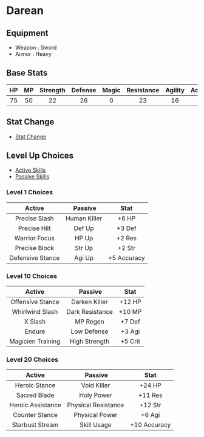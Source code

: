 # Darean

## Equipment

* Weapon : Sword
* Armor : Heavy

## Base Stats

HP  | MP  | Strength | Defense | Magic | Resistance | Agility | Accuracy | Crit
:-: | :-: | :------: | :-----: | :---: | :--------: | :-----: | :------: | :--:
75  | 50  |   22     |   26    |   0   |    23      |   16    |   75     |  5

## Stat Change

* [Stat Change](stat_added.md)

## Level Up Choices

* [Active Skills](active_skill.md)
* [Passive Skills](passive_skill.md)

### Level 1 Choices

| Active                 | Passive              | Stat
|:----------------------:|:--------------------:|:----:
| Precise Slash          | Human Killer         | +6 HP
| Precise Hilt           | Def Up               | +3 Def
| Warrior Focus          | HP Up                | +2 Res
| Precise Block          | Str Up               | +2 Str
| Defensive Stance       | Agi Up               | +5 Accuracy

### Level 10 Choices

| Active                 | Passive              | Stat
|:----------------------:|:--------------------:|:----:
| Offensive Stance       | Darken Killer        | +12 HP
| Whirlwind Slash        | Dark Resistance       | +10 MP
| X Slash                | MP Regen             | +7 Def
| Endure                 | Low Defense          | +3 Agi
| Magicien Training      | High Strength        | +5 Crit

### Level 20 Choices

| Active                 | Passive              | Stat
|:----------------------:|:--------------------:|:----:
| Heroic Stance          | Void Killer          | +24 HP
| Sacred Blade           | Holy Power           | +11 Res
| Heroic Assistance      | Physical Resistance  | +12 Str
| Counter Stance         | Physical Power       | +6 Agi
| Starbust Stream        | Skill Usage          | +10 Accuracy
